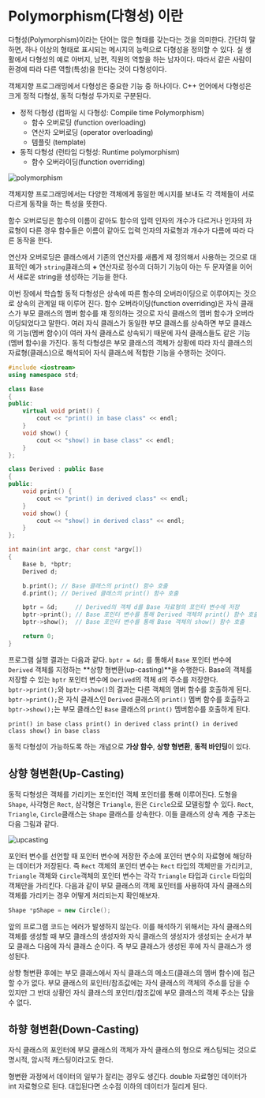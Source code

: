 # Polymorphism(다형성) 이란

다형성(Polymorphism)이라는 단어는 많은 형태를 갖는다는 것을 의미한다.
간단히 말하면, 하나 이상의 형태로 표시되는 메시지의 능력으로 다형성을 정의할 수 있다. 실 생활에서 다형성의 예로 아버지, 남편, 직원의 역할을 하는 남자이다. 
따라서 같은 사람이 환경에 따라 다른 역할(특성)을 한다는 것이 다형성이다. 

객체지향 프로그래밍에서 다형성은 중요한 기능 중 하나이다.
C++ 언어에서 다형성은 크게 정적 다형성, 동적 다형성 두가지로 구분된다.
* 정적 다형성 (컴파일 시 다형성: Compile time Polymorphism)
	- 함수 오버로딩 (function overloading)
	- 연산자 오버로딩 (operator overloading)
	- 템플릿 (template)
* 동적 다형성 (런타임 다형성: Runtime polymorphism)
	- 함수 오버라이딩(function overriding) 

![polymorphism](./polymorphism.png)

객체지향 프로그래밍에서는 다양한 객체에게 동일한 메시지를 보내도 각 객체들이 서로 다르게 동작을 하는 특성을 뜻한다.

함수 오버로딩은 함수의 이름이 같아도 함수의 입력 인자의 개수가 다르거나 인자의 자료형이 다른 경우 함수들은 이름이 같아도 입력 인자의 자료형과 개수가 다름에 따라 다른 동작을 한다. 

연산자 오버로딩은 클래스에서 기존의 연산자를 새롭게 재 정의해서 사용하는 것으로 대표적인 예가 ```string```클래스의 **+** 연산자로 정수의 더하기 기능이 아는 두 문자열을 이어서 새로운 string을 생성하는 기능을 한다.

이번 장에서 학습할 동적 다형성은 상속에 따른 함수의 오버라이딩으로 이루어지는 것으로 상속의 관계일 때 이루어 진다. 
함수 오버라이딩(function overriding)은 자식 클래스가 부모 클래스의 멤버 함수를 재 정의하는 것으로 자식 클래스의 멤버 함수가 오버라이딩되었다고 말한다. 
여러 자식 클래스가 동일한 부모 클래스를 상속하면 부모 클래스의 기능(멤버 함수)이 여러 자식 클래스로 상속되기 때문에 자식 클래스들도 같은 기능(멤버 함수)을 가진다. 동적 다형성은 부모 클래스의 객체가 상황에 따라 자식 클래스의 자료형(클래스)으로 해석되어 자식 클래스에 적합한 기능을 수행하는 것이다. 

```cpp
#include <iostream>
using namespace std;

class Base
{
public:
	virtual void print() {
		cout << "print() in base class" << endl;
	}
	void show() {
		cout << "show() in base class" << endl;
	}
};

class Derived : public Base
{
public:
	void print() {
		cout << "print() in derived class" << endl;
	}
	void show() {
		cout << "show() in derived class" << endl;
	}
};

int main(int argc, char const *argv[])
{
	Base b, *bptr;
	Derived d;

	b.print(); // Base 클래스의 print() 함수 호출
	d.print(); // Derived 클래스의 print() 함수 호출

	bptr = &d;     // Derived의 객체 d를 Base 자료형의 포인터 변수에 저장
	bptr->print(); // Base 포인터 변수를 통해 Derived 객체의 print() 함수 호출
	bptr->show();  // Base 포인터 변수를 통해 Base 객체의 show() 함수 호출

	return 0;
}
```
프로그램 실행 결과는 다음과 같다. 
```bptr = &d;``` 를 통해서 ```Base``` 포인터 변수에  ```Derived``` 객체를 지정하는 **상향 형변환(up-casting)**을 수행한다. 
Base의 객체를 저장할 수 있는 ```bptr``` 포인터 변수에 ```Derived```의  객체 ```d```의 주소를 저장한다.  
```bptr->print();```와 ```bptr->show()```의 결과는 다른 객체의 멤버 함수를 호출하게 된다. 
```bptr->print();```은 자식 클래스인 ```Derived``` 클래스의 ```print()``` 멤버 함수를 호출하고
```bptr->show();```는 부모 클래스인 ```Base``` 클래스의 ```print()``` 멤버함수를 호출하게 된다.  

``
print() in base class
print() in derived class
print() in derived class
show() in base class
``

동적 다형성이 가능하도록 하는 개념으로 **가상 함수**, **상향 형변환**, **동적 바인딩**이 있다.

## 상향 형변환(Up-Casting) 

동적 다형성은 객체를 가리키는 포인터인 객체 포인터를 통해 이루어진다. 
도형을 ```Shape```, 사각형은 ```Rect```, 삼각형은 ```Triangle```, 원은 ```Circle```으로 모델링할 수 있다. 
```Rect```, ```Triangle```, ```Circle```클래스는 ```Shape``` 클래스를 상속한다. 
이들 클래스의 상속 계층 구조는 다음 그림과 같다.

![upcasting](./upcasting.png)

포인터 변수를 선언할 때 포인터 변수에 저장한 주소에 포인터 변수의 자료형에 해당하는 데이터가 저장된다.
즉 ```Rect``` 객체의 포인터 변수는 ```Rect``` 타입의 객체만을 가리키고, ```Triangle``` 객체와 ```Circle```객체의 포인터 변수는 각각 ```Triangle``` 타입과 ```Circle``` 타입의 객체만을 가리킨다. 
다음과 같이 부모 클래스의 객체 포인터를 사용하여 자식 클래스의 객체를 가리키는 경우 어떻게 처리되는지 확인해보자.

```cpp
Shape *pShape = new Circle(); 
```
앞의 프로그램 코드는 에러가 발생하지 않는다. 
이를 해석하기 위해서는 자식 클래스의 객체를 생성할 때 부모 클래스의 생성자와 자식 클래스의 생성자가 생성되는 순서가 부모 클래스 다음에 자식 클래스 순이다. 즉 부모 클래스가 생성된 후에 자식 클래스가 생성된다.

상향 형변환 후에는 부모 클래스에서 자식 클래스의 메소드(클래스의 멤버 함수)에 접근할 수가 없다. 부모 클래스의 포인터/참조값에는 자식 클래스의 객체의 주소를 담을 수 있지만 그 반대 상황인 자식 클래스의 포인터/참조값에 부모 클래스의 객체 주소는 담을 수 없다.

## 하향 형변환(Down-Casting)
자식 클래스의 포인터에 부모 클래스의 객체가 자식 클래스의 형으로 캐스팅되는 것으로 명시적, 암시적 캐스팅이라고도 한다.

형변환 과정에서 데이터의 일부가 잘리는 경우도 생긴다. double 자료형인 데이터가 int 자료형으로 된다. 대입된다면 소수점 이하의 데이터가 질리게 된다. 
